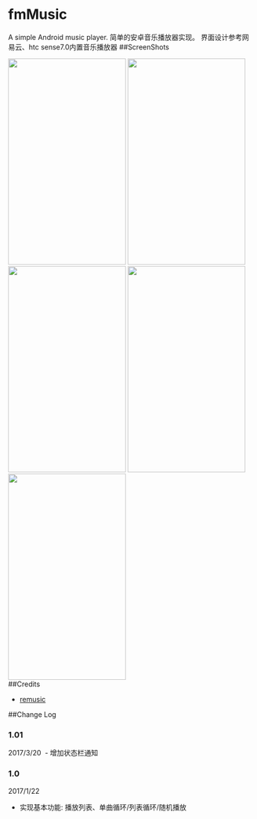 # fmMusic
A simple Android music player. 
简单的安卓音乐播放器实现。
界面设计参考网易云、htc sense7.0内置音乐播放器
##ScreenShots
<div><img width="240" height="420" src="https://github.com/SteiensGate/fmMusic/raw/master/Screenshots/Screenshot_20170122-195609.png"/>
<img width="240" height="420" src="https://github.com/SteiensGate/fmMusic/raw/master/Screenshots/Screenshot_20170122-201037.png"/>
<img width="240" height="420" src="https://github.com/SteiensGate/fmMusic/raw/master/Screenshots/Screenshot_20170122-202052.png"/>
<img width="240" height="420" src="https://github.com/SteiensGate/fmMusic/raw/master/Screenshots/Screenshot_20170122-202115.png"/>
<img width="240" height="420" src="https://github.com/SteiensGate/fmMusic/raw/master/Screenshots/Screenshot_20170122-232426.png"/></div>
##Credits

 - [remusic](https://github.com/aa112901/remusic)

##Change Log

### 1.01
  2017/3/20
  - 增加状态栏通知
### 1.0 
  2017/1/22
  - 实现基本功能: 播放列表、单曲循环/列表循环/随机播放
